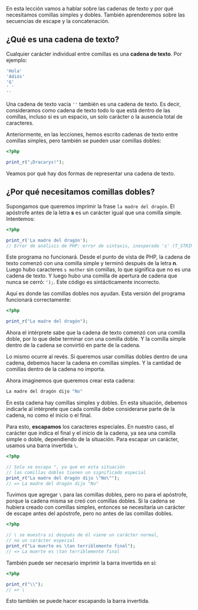 En esta lección vamos a hablar sobre las cadenas de texto y por qué necesitamos comillas simples y dobles. También aprenderemos sobre las secuencias de escape y la concatenación.

## ¿Qué es una cadena de texto?

Cualquier carácter individual entre comillas es una **cadena de texto**. Por ejemplo:

```php
'Hola'
'Adiós'
'G'
' '
''
```

Una cadena de texto vacía `''` también es una cadena de texto. Es decir, consideramos como cadena de texto todo lo que está dentro de las comillas, incluso si es un espacio, un solo carácter o la ausencia total de caracteres.

Anteriormente, en las lecciones, hemos escrito cadenas de texto entre comillas simples, pero también se pueden usar comillas dobles:

```php
<?php

print_r("¡Dracarys!");
```

Veamos por qué hay dos formas de representar una cadena de texto.

## ¿Por qué necesitamos comillas dobles?

Supongamos que queremos imprimir la frase ``la madre del dragón``. El apóstrofe antes de la letra **s** es un carácter igual que una comilla simple. Intentemos:

```php
<?php

print_r('La madre del dragón');
// Error de análisis de PHP: error de sintaxis, inesperado 's' (T_STRING), esperando ',' o ')'
```

Este programa no funcionará. Desde el punto de vista de PHP, la cadena de texto comenzó con una comilla simple y terminó después de la letra **n**. Luego hubo caracteres `s mother` sin comillas, lo que significa que no es una cadena de texto. Y luego hubo una comilla de apertura de cadena que nunca se cerró: `');`. Este código es sintácticamente incorrecto.

Aquí es donde las comillas dobles nos ayudan. Esta versión del programa funcionará correctamente:

```php
<?php

print_r("La madre del dragón");
```

Ahora el intérprete sabe que la cadena de texto comenzó con una comilla doble, por lo que debe terminar con una comilla doble. Y la comilla simple dentro de la cadena se convirtió en parte de la cadena.

Lo mismo ocurre al revés. Si queremos usar comillas dobles dentro de una cadena, debemos hacer la cadena en comillas simples. Y la cantidad de comillas dentro de la cadena no importa.

Ahora imaginemos que queremos crear esta cadena:

```php
La madre del dragón dijo "No"
```

En esta cadena hay comillas simples y dobles. En esta situación, debemos indicarle al intérprete que cada comilla debe considerarse parte de la cadena, no como el inicio o el final.

Para esto, **escapamos** los caracteres especiales. En nuestro caso, el carácter que indica el final y el inicio de la cadena, ya sea una comilla simple o doble, dependiendo de la situación. Para escapar un carácter, usamos una barra invertida `\`.

```php
<?php

// Solo se escapa ", ya que en esta situación
// las comillas dobles tienen un significado especial
print_r("La madre del dragón dijo \"No\"");
// => La madre del dragón dijo "No"
```

Tuvimos que agregar `\` para las comillas dobles, pero no para el apóstrofe, porque la cadena misma se creó con comillas dobles. Si la cadena se hubiera creado con comillas simples, entonces se necesitaría un carácter de escape antes del apóstrofe, pero no antes de las comillas dobles.

```php
<?php

// \ se muestra si después de él viene un carácter normal,
// no un carácter especial
print_r("La muerte es \tan terriblemente final");
// => La muerte es \tan terriblemente final
```

También puede ser necesario imprimir la barra invertida en sí:

```php
<?php

print_r("\\");
// => \
```

Esto también se puede hacer escapando la barra invertida.
